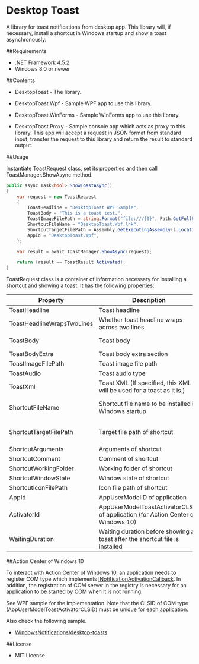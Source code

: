 ﻿Desktop Toast
=============

A library for toast notifications from desktop app. This library will, if necessary, install a shortcut in Windows startup and show a toast asynchronously.

##Requirements

 * .NET Framework 4.5.2
 * Windows 8.0 or newer

##Contents

 - DesktopToast - The library.

 - DesktopToast.Wpf - Sample WPF app to use this library.

 - DesktopToast.WinForms - Sample WinForms app to use this library.

 - DesktopToast.Proxy - Sample console app which acts as proxy to this library. This app will accept a request in JSON format from standard input, transfer the request to this library and return the result to standard output.

##Usage

Instantiate ToastRequest class, set its properties and then call ToastManager.ShowAsync method.

```csharp
public async Task<bool> ShowToastAsync()
{
    var request = new ToastRequest
    {
        ToastHeadline = "DesktopToast WPF Sample",
        ToastBody = "This is a toast test.",
        ToastImageFilePath = string.Format("file:///{0}", Path.GetFullPath("toast128.png")),
        ShortcutFileName = "DesktopToast.Wpf.lnk",
        ShortcutTargetFilePath = Assembly.GetExecutingAssembly().Location,
        AppId = "DesktopToast.Wpf",
    };

    var result = await ToastManager.ShowAsync(request);

    return (result == ToastResult.Activated);
}
```

ToastRequest class is a container of information necessary for installing a shortcut and showing a toast. It has the following properties:

| Property                   | Description                                                                      | Note                  |
|----------------------------|----------------------------------------------------------------------------------|-----------------------|
| ToastHeadline              | Toast headline                                                                   | Optional              |
| ToastHeadlineWrapsTwoLines | Whether toast headline wraps across two lines                                    | Optional              |
| ToastBody                  | Toast body                                                                       | Required for toast    |
| ToastBodyExtra             | Toast body extra section                                                         | Optional              |
| ToastImageFilePath         | Toast image file path                                                            | Optional              |
| ToastAudio                 | Toast audio type                                                                 | Optional              |
| ToastXml                   | Toast XML (If specified, this XML will be used for a toast as it is.)            | Optional              |
| ShortcutFileName           | Shortcut file name to be installed in Windows startup                            | Required for shortcut |
| ShortcutTargetFilePath     | Target file path of shortcut                                                     | Required for shortcut |
| ShortcutArguments          | Arguments of shortcut                                                            | Optional              |
| ShortcutComment            | Comment of shortcut                                                              | Optional              |
| ShortcutWorkingFolder      | Working folder of shortcut                                                       | Optional              |
| ShortcutWindowState        | Window state of shortcut                                                         | Optional              |
| ShortcutIconFilePath       | Icon file path of shortcut                                                       | Optional              |
| AppId                      | AppUserModelID of application                                                    | __Required__          |
| ActivatorId                | AppUserModelToastActivatorCLSID of application (for Action Center of Windows 10) | Optional              |
| WaitingDuration            | Waiting duration before showing a toast after the shortcut file is installed     | Optional              |

##Action Center of Windows 10

To interact with Action Center of Windows 10, an application needs to register COM type which implements [INotificationActivationCallback][1]. In addition, the registration of COM server in the registry is necessary for an application to be started by COM when it is not running.

See WPF sample for the implementation. Note that the CLSID of COM type (AppUserModelToastActivatorCLSID) must be unique for each application.

Also check the following sample.

 * [WindowsNotifications/desktop-toasts][2]

##License

 - MIT License

[1]: https://msdn.microsoft.com/en-us/library/windows/desktop/mt643711.aspx
[2]: https://github.com/WindowsNotifications/desktop-toasts